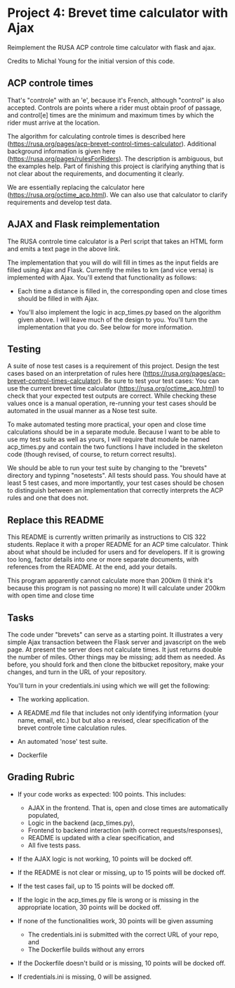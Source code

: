 # Project 4: Brevet time calculator with Ajax

Reimplement the RUSA ACP controle time calculator with flask and ajax.

Credits to Michal Young for the initial version of this code.

## ACP controle times

That's "controle" with an 'e', because it's French, although "control" is also accepted. Controls are points where a rider must obtain proof of passage, and control[e] times are the minimum and maximum times by which the rider must arrive at the location.   

The algorithm for calculating controle times is described here (https://rusa.org/pages/acp-brevet-control-times-calculator). Additional background information is given here (https://rusa.org/pages/rulesForRiders). The description is ambiguous, but the examples help. Part of finishing this project is clarifying anything that is not clear about the requirements, and documenting it clearly.  

We are essentially replacing the calculator here (https://rusa.org/octime_acp.html). We can also use that calculator to clarify requirements and develop test data.  

## AJAX and Flask reimplementation

The RUSA controle time calculator is a Perl script that takes an HTML form and emits a text page in the above link. 

The implementation that you will do will fill in times as the input fields are filled using Ajax and Flask. Currently the miles to km (and vice versa) is implemented with Ajax. You'll extend that functionality as follows:

* Each time a distance is filled in, the corresponding open and close times should be filled in with Ajax.   

* You'll also implement the logic in acp_times.py based on the algorithm given above. I will leave much of the design to you. You'll turn the implementation that you do. See below for more information.

## Testing

A suite of nose test cases is a requirement of this project. Design the test cases based on an interpretation of rules here (https://rusa.org/pages/acp-brevet-control-times-calculator). Be sure to test your test cases: You can use the current brevet time calculator (https://rusa.org/octime_acp.html) to check that your expected test outputs are correct. While checking these values once is a manual operation, re-running your test cases should be automated in the usual manner as a Nose test suite.

To make automated testing more practical, your open and close time calculations should be in a separate module. Because I want to be able to use my test suite as well as yours, I will require that module be named acp_times.py and contain the two functions I have included in the skeleton code (though revised, of course, to return correct results).

We should be able to run your test suite by changing to the "brevets" directory and typinng "nosetests". All tests should pass. You should have at least 5 test cases, and more importantly, your test cases should be chosen to distinguish between an implementation that correctly interprets the ACP rules and one that does not.

## Replace this README

This README is currently written primarily as instructions to CIS 322 students. Replace it with a proper README for an ACP time calculator. Think about what should be included for users and for developers. If it is growing too long, factor details into one or more separate documents, with references from the README. At the end, add your details.

This program apparently cannot calculate more than 200km (I think it's because this program is not passing no more) It will calculate under 200km with open time and close time

## Tasks

The code under "brevets" can serve as a starting point. It illustrates a very simple Ajax transaction between the Flask server and javascript on the web page. At present the server does not calculate times. It just returns double the number of miles. Other things may be missing; add them as needed. As before, you should fork and then clone the bitbucket repository, make your changes, and turn in the URL of your repository.

You'll turn in your credentials.ini using which we will get the following:

* The working application.

* A README.md file that includes not only identifying information (your name, email, etc.) but but also a revised, clear specification of the brevet controle time calculation rules.

* An automated 'nose' test suite.

* Dockerfile

## Grading Rubric

* If your code works as expected: 100 points. This includes:
	* AJAX in the frontend. That is, open and close times are automatically populated, 
	* Logic in the backend (acp_times.py), 
	* Frontend to backend interaction (with correct requests/responses), 
	* README is updated with a clear specification, and 
	* All five tests pass.

* If the AJAX logic is not working, 10 points will be docked off. 

* If the README is not clear or missing, up to 15 points will be docked off. 

* If the test cases fail, up to 15 points will be docked off. 

* If the logic in the acp_times.py file is wrong or is missing in the appropriate location, 30 points will be docked off.

* If none of the functionalities work, 30 points will be given assuming 
    * The credentials.ini is submitted with the correct URL of your repo, and
    * The Dockerfile builds without any errors
    
* If the Dockerfile doesn't build or is missing, 10 points will be docked off.

* If credentials.ini is missing, 0 will be assigned.
